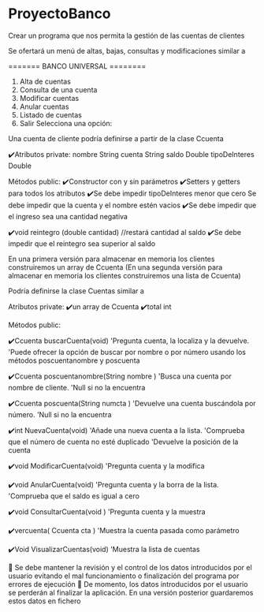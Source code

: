 # ProyectoBanco
Crear un programa que nos permita la gestión de las cuentas de clientes

Se ofertará un menú de altas, bajas, consultas y modificaciones
similar a

  ======= BANCO UNIVERSAL ========
  1. Alta de cuentas
  2. Consulta de una cuenta
  3. Modificar cuentas
  4. Anular cuentas
  5. Listado de cuentas
  0. Salir
  Selecciona una opción:
  
  
Una cuenta de cliente podría definirse a partir de la clase Ccuenta

✔️Atributos private:
  nombre String
  cuenta String
  saldo Double
  tipoDeInteres Double

Métodos public:
✔️Constructor con y sin parámetros
✔️Setters y getters para todos los atributos
  ✔️Se debe impedir tipoDeInteres menor que cero
  Se debe impedir que la cuenta y el nombre estén vacios
  ✔️Se debe impedir que el ingreso sea una cantidad negativa
    
✔️void reintegro (double cantidad) //restará cantidad al saldo
  ✔️Se debe impedir que el reintegro sea superior al saldo

En una primera versión para almacenar en memoria los clientes construiremos un array de Ccuenta
(En una segunda versión para almacenar en memoria los clientes construiremos una lista de Ccuenta)

Podría definirse la clase Cuentas similar a

  Atributos private:
 ✔️un array de Ccuenta
 ✔️total int

  Métodos public:

✔️Ccuenta buscarCuenta(void)
  'Pregunta cuenta, la localiza y la devuelve.
  'Puede ofrecer la opción de buscar por nombre o por número usando los métodos poscuentanombre y poscuenta
 
✔️Ccuenta poscuentanombre(String nombre )
  'Busca una cuenta por nombre de cliente.
  'Null si no la encuentra
 
✔️Ccuenta poscuenta(String numcta )
  'Devuelve una cuenta buscándola por número.
  'Null si no la encuentra

✔️int NuevaCuenta(void)
   'Añade una nueva cuenta a la lista.
   'Comprueba que el número de cuenta no esté duplicado
   'Devuelve la posición de la cuenta

✔️void ModificarCuenta(void)
   'Pregunta cuenta y la modifica

✔️void AnularCuenta(void)
   'Pregunta cuenta y la borra de la lista.
   'Comprueba que el saldo es igual a cero
 
✔️void ConsultarCuenta(void )
   'Pregunta cuenta y la muestra

✔️vercuenta( Ccuenta cta )
   'Muestra la cuenta pasada como parámetro

✔️Void VisualizarCuentas(void)
  'Muestra la lista de cuentas
 
 Se debe mantener la revisión y el control de los datos introducidos por el usuario evitando el mal funcionamiento o finalización del programa por errores de ejecución
 De momento, los datos introducidos por el usuario se perderán al finalizar la aplicación. En una versión posterior guardaremos estos datos en fichero

